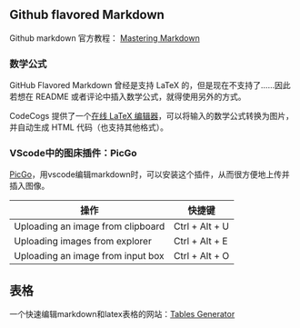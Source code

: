 
## Github flavored Markdown

Github markdown 官方教程：
[Mastering Markdown](https://guides.github.com/features/mastering-markdown/)


### 数学公式
GitHub Flavored Markdown 曾经是支持 LaTeX 的，但是现在不支持了……因此若想在 README 或者评论中插入数学公式，就得使用另外的方式。

CodeCogs 提供了一个[在线 LaTeX 编辑器](https://www.codecogs.com/latex/eqneditor.php)，可以将输入的数学公式转换为图片，并自动生成 HTML 代码（也支持其他格式）。

### VScode中的图床插件：PicGo

[PicGo](https://marketplace.visualstudio.com/items?itemName=Spades.vs-picgo)，用vscode编辑markdown时，可以安装这个插件，从而很方便地上传并插入图像。

操作|快捷键
---|---
Uploading an image from clipboard | Ctrl + Alt + U 
Uploading images from explorer | Ctrl + Alt + E
Uploading an image from input box | Ctrl + Alt + O


## 表格

一个快速编辑markdown和latex表格的网站：[Tables Generator](http://www.tablesgenerator.com/latex_tables)